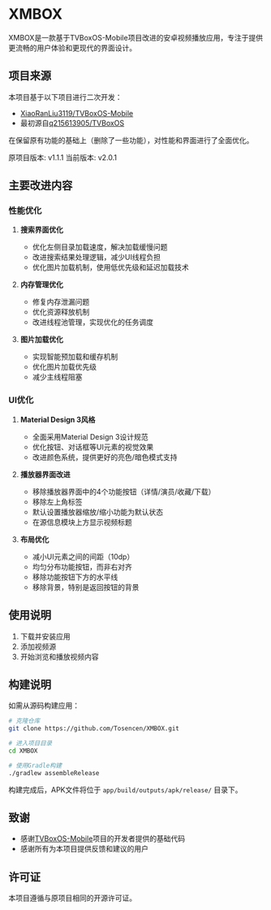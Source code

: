 # XMBOX

XMBOX是一款基于TVBoxOS-Mobile项目改进的安卓视频播放应用，专注于提供更流畅的用户体验和更现代的界面设计。

## 项目来源

本项目基于以下项目进行二次开发：
* [XiaoRanLiu3119/TVBoxOS-Mobile](https://github.com/XiaoRanLiu3119/TVBoxOS-Mobile)
* 最初源自[q215613905/TVBoxOS](https://github.com/q215613905/TVBoxOS)

在保留原有功能的基础上（删除了一些功能），对性能和界面进行了全面优化。

原项目版本: v1.1.1
当前版本: v2.0.1

## 主要改进内容

### 性能优化

1. **搜索界面优化**
   - 优化左侧目录加载速度，解决加载缓慢问题
   - 改进搜索结果处理逻辑，减少UI线程负担
   - 优化图片加载机制，使用低优先级和延迟加载技术

2. **内存管理优化**
   - 修复内存泄漏问题
   - 优化资源释放机制
   - 改进线程池管理，实现优化的任务调度

3. **图片加载优化**
   - 实现智能预加载和缓存机制
   - 优化图片加载优先级
   - 减少主线程阻塞

### UI优化

1. **Material Design 3风格**
   - 全面采用Material Design 3设计规范
   - 优化按钮、对话框等UI元素的视觉效果
   - 改进颜色系统，提供更好的亮色/暗色模式支持

2. **播放器界面改进**
   - 移除播放器界面中的4个功能按钮（详情/演员/收藏/下载）
   - 移除左上角标签
   - 默认设置播放器缩放/缩小功能为默认状态
   - 在源信息模块上方显示视频标题

3. **布局优化**
   - 减小UI元素之间的间距（10dp）
   - 均匀分布功能按钮，而非右对齐
   - 移除功能按钮下方的水平线
   - 移除背景，特别是返回按钮的背景


## 使用说明

1. 下载并安装应用
2. 添加视频源
3. 开始浏览和播放视频内容

## 构建说明

如需从源码构建应用：

```bash
# 克隆仓库
git clone https://github.com/Tosencen/XMBOX.git

# 进入项目目录
cd XMBOX

# 使用Gradle构建
./gradlew assembleRelease
```

构建完成后，APK文件将位于 `app/build/outputs/apk/release/` 目录下。

## 致谢

- 感谢[TVBoxOS-Mobile](https://github.com/XiaoRanLiu3119/TVBoxOS-Mobile)项目的开发者提供的基础代码
- 感谢所有为本项目提供反馈和建议的用户

## 许可证

本项目遵循与原项目相同的开源许可证。
